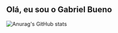 ## Olá, eu sou o Gabriel Bueno

![Anurag's GitHub stats](https://github-readme-stats.vercel.app/api?username=anuraghazra&show_icons=true&theme=dark)
